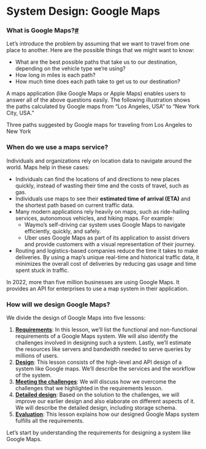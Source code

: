 # System Design: Google Maps

### What is Google Maps?[#](https://www.educative.io/courses/grokking-modern-system-design-interview-for-engineers-managers/system-design-google-maps#What-is-Google-Maps?-0) <a href="#what-is-google-maps-0" id="what-is-google-maps-0"></a>

Let’s introduce the problem by assuming that we want to travel from one place to another. Here are the possible things that we might want to know:

* What are the best possible paths that take us to our destination, depending on the vehicle type we’re using?
* How long in miles is each path?
* How much time does each path take to get us to our destination?

A maps application (like Google Maps or Apple Maps) enables users to answer all of the above questions easily. The following illustration shows the paths calculated by Google maps from “Los Angeles, USA” to “New York City, USA.”

Three paths suggested by Google maps for traveling from Los Angeles to New York

### When do we use a maps service? <a href="#when-do-we-use-a-maps-service-0" id="when-do-we-use-a-maps-service-0"></a>

Individuals and organizations rely on location data to navigate around the world. Maps help in these cases:

* Individuals can find the locations of and directions to new places quickly, instead of wasting their time and the costs of travel, such as gas.
* Individuals use maps to see their **estimated time of arrival (ETA)** and the shortest path based on current traffic data.
* Many modern applications rely heavily on maps, such as ride-hailing services, autonomous vehicles, and hiking maps. For example:
  * Waymo’s self-driving car system uses Google Maps to navigate efficiently, quickly, and safely.
  * Uber uses Google Maps as part of its application to assist drivers and provide customers with a visual representation of their journey.
* Routing and logistics-based companies reduce the time it takes to make deliveries. By using a map’s unique real-time and historical traffic data, it minimizes the overall cost of deliveries by reducing gas usage and time spent stuck in traffic.

In 2022, more than five million businesses are using Google Maps. It provides an API for enterprises to use a map system in their application.

### How will we design Google Maps? <a href="#how-will-we-design-google-maps-0" id="how-will-we-design-google-maps-0"></a>

We divide the design of Google Maps into five lessons:

1. [**Requirements**](requirements-of-google-maps-design.md): In this lesson, we’ll list the functional and non-functional requirements of a Google Maps system. We will also identify the challenges involved in designing such a system. Lastly, we’ll estimate the resources like servers and bandwidth needed to serve queries by millions of users.
2. [**Design**](design-of-google-maps.md): This lesson consists of the high-level and API design of a system like Google maps. We’ll describe the services and the workflow of the system.
3. [**Meeting the challenges**](challenges-of-google-maps-design.md): We will discuss how we overcome the challenges that we highlighted in the requirements lesson.
4. [**Detailed design**](detailed-design-of-google-maps.md): Based on the solution to the challenges, we will improve our earlier design and also elaborate on different aspects of it. We will describe the detailed design, including storage schema.
5. [**Evaluation**](evaluation-of-google-maps-design.md): This lesson explains how our designed Google Maps system fulfills all the requirements.

Let’s start by understanding the requirements for designing a system like Google Maps.
